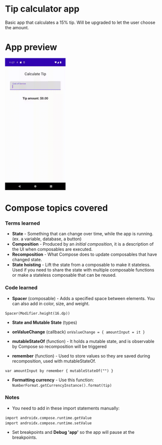 # Tip calculator app  
Basic app that calculates a 15% tip. Will be upgraded to let the user choose the amount.

# App preview

<img src = "TipTime/TipCalculator.gif" width = "200">

# Compose topics covered

### Terms learned  

* **State** - Something that can change over time, while the app is running. (ex. a variable, database, a button)
* **Composition** - Produced by an _initial composition_, it is a description of the UI when composables are executed.
* **Recomposition** - What Compose does to update composables that have changed state.
* **State hoisting** - Lift the state from a composable to make it stateless. Used if you need to share the state with multiple composable functions or make a stateless composable that can be reused.

### Code learned  

* **Spacer** (composable) - Adds a specified space between elements. You can also add in color, size, and weight.

`Spacer(Modifier.height(16.dp))`

* **State and Mutable State** (types) 

* **onValueChange** (callback)
`onValueChange = { amountInput = it }`

* **mutableStateOf** (function) - It holds a mutable state, and is observable by Compose so recomposition will be triggered

* **remember** (function) - Used to store values so they are saved during recomposition, used with mutableStateOf. 

`var amountInput by remember { mutableStateOf("") }`

* **Formatting currency** - Use this function:
`NumberFormat.getCurrencyInstance().format(tip)`

### Notes  

* You need to add in these import statements manually:  

`import androidx.compose.runtime.getValue`  
`import androidx.compose.runtime.setValue`

* Set breakpoints and **Debug 'app'** so the app will pause at the breakpoints.
